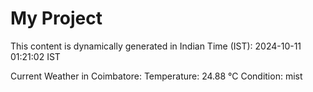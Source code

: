 # My Project

This content is dynamically generated in Indian Time (IST): 2024-10-11 01:21:02 IST


Current Weather in Coimbatore:
Temperature: 24.88 °C
Condition: mist
